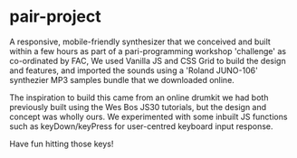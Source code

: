 # pair-project

A responsive, mobile-friendly synthesizer that we conceived and built within a few hours as part of a pari-programming workshop 'challenge' as co-ordinated by FAC, We used Vanilla JS and CSS Grid to build the design and features, and imported the sounds using a 'Roland JUNO-106' synthezier MP3 samples bundle that we downloaded online.

The inspiration to build this came from an online drumkit we had both previously built using the Wes Bos JS30 tutorials, but the design and concept was wholly ours. We experimented with some inbuilt JS functions such as keyDown/keyPress for user-centred keyboard input response.

Have fun hitting those keys!
